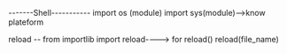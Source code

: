 -------Shell-----------
import os (module)
import sys(module)-->know plateform

reload --
from importlib import reload----> for reload()
reload(file_name)
